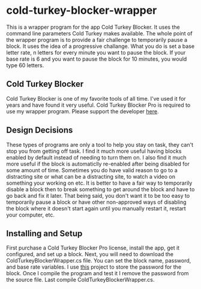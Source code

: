 # cold-turkey-blocker-wrapper
This is a wrapper program for the app Cold Turkey Blocker. It uses the command line parameters Cold Turkey makes available. The whole point of the wrapper program is to provide a fair challenge to temporarily pause a block. It uses the idea of a progressive challange. What you do is set a base letter rate, n letters for every minute you want to pause the block. If your base rate is 6 and you want to pause the block for 10 minutes, you would type 60 letters.
## Cold Turkey Blocker
Cold Turkey Blocker is one of my favorite tools of all time. I've used it for years and have found it very useful.
Cold Turkey Blocker Pro is required to use my wrapper program. Please support the developer [here](https://getcoldturkey.com/).
## Design Decisions
These types of programs are only a tool to help you stay on task, they can't stop you from getting off task. I find it much more useful having blocks enabled by default instead of needing to turn them on. I also find it much more useful if the block is automaticlly re-enabled after being disabled for some amount of time. Sometimes you do have valid reason to go to a distracting site or what can be a distracting site, to watch a video on something your working on etc.  It is better to have a fair way to temporarily disable a block then to break something to get around the block and have to go back and fix it later. That being said, you don't want it to be too easy to temporarily pause a block or have other non-approved ways of disabling the block where it doesn't start again until you manually restart it, restart your computer, etc.
## Installing and Setup
First purchase a Cold Turkey Blocker Pro license, install the app, get it configured, and set up a block.
Next, you will need to download the ColdTurkeyBlockerWrapper.cs file.
You can set the block name, password, and base rate variables.
I use [this](https://github.com/japierreSWE/Lockbox_Local) project to store the password for the block. 
Once I compile the program and test it I remove the password from the source file.
Last compile ColdTurkeyBlockerWrapper.cs.
